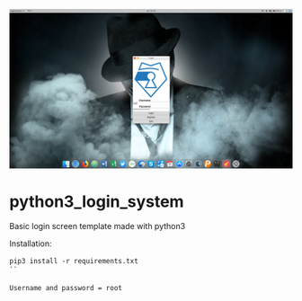 ![alt text](./insec_login.png)

# python3_login_system
Basic login screen template made with python3


Installation:
```Shell
pip3 install -r requirements.txt
``

Username and password = root
